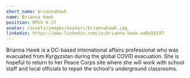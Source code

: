 ```yaml
---
short_name: briannahawk
name: Brianna Hawk
position: RPCV K-27
avatar: /assets/images/avatars/briannahawk.jpg
linkedin: https://www.linkedin.com/in/brianna-hawk-a48a58197
---
```

Brianna Hawk is a DC-based international affairs professional who was evacuated from Kyrgyzstan during the global COVID evacuation. She is hopeful to return to her Peace Corps site where she will work with school staff and local officials to repair the school's underground classrooms.